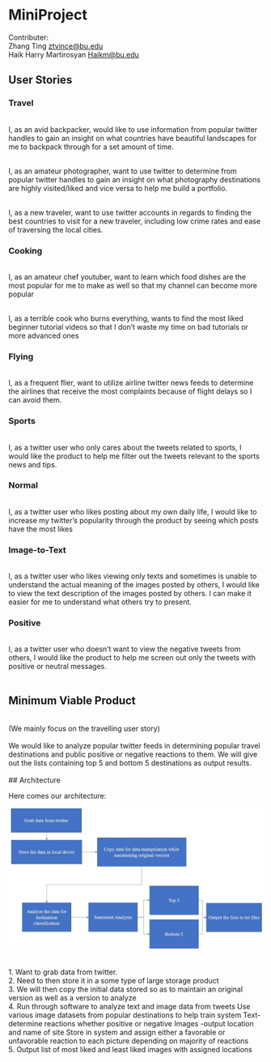 # MiniProject


Contributer: <br>
Zhang Ting              ztvince@bu.edu <br>
Haik Harry Martirosyan  Haikm@bu.edu

## User Stories

### Travel
<br>I, as an avid backpacker, would like to use information from popular twitter handles to gain an insight on what countries have beautiful landscapes for me to backpack through for a set amount of time. 

<br>I, as an amateur photographer, want to use twitter to determine from popular twitter handles to gain an insight on what photography destinations are highly visited/liked and vice versa to help me build a portfolio. 

<br>I, as a new traveler, want to use twitter accounts in regards to finding the best countries to visit for a new traveler, including low crime rates and ease of traversing the local cities.
<br>
### Cooking
<br>I, as an amateur chef youtuber, want to learn which food dishes are the most popular for me to make as well so that my channel can become more popular

<br>I, as a terrible cook who burns everything, wants to find the most liked beginner tutorial videos so that I don’t waste my time on bad tutorials or more advanced ones
<br>
### Flying
<br>I, as a frequent flier, want to utilize airline twitter news feeds to determine the airlines that receive the most complaints because of flight delays so I can avoid them.
<br>
### Sports
<br>I, as a twitter user who only cares about the tweets related to sports, I would like the product to help me filter out the tweets relevant to the sports news and tips.
<br>
### Normal
<br>I, as a twitter user who likes posting about my own daily life, I would like to increase my twitter’s popularity through the product by seeing which posts have the most likes
<br>
### Image-to-Text
<br>I, as a twitter user who likes viewing only texts and sometimes is unable to understand the actual meaning of the images posted by others, I would like to view the text description of the images posted by others. I can make it easier for me to understand what others try to present.
<br>
### Positive
<br> I, as a twitter user who doesn’t want to view the negative tweets from others, I would like the product to help me screen out only the tweets with positive or neutral messages.
<br>
<br>
## Minimum Viable Product
<br>
(We mainly focus on the travelling user story)<br>
<br>We would like to analyze popular twitter feeds in determining popular travel destinations and public positive or negative reactions to them. We will give out the lists containing top 5 and bottom 5 destinations as output results.
<br>
<br>
## Architecture

Here comes our architecture: <br>


![Flowchart](https://github.com/tzhang-Vincent/MiniProject/blob/master/Flowchart.jpg)

<br>
1. Want to grab data from twitter.
<br>
2. Need to then store it in a some type of large storage product
<br>
3. We will then copy the initial data stored so as to maintain an original version as well as a version to analyze
<br>
4. Run through software to analyze text and image data from tweets
Use various image datasets from popular destinations to help train system
Text-determine reactions whether positive or negative
Images -output location and name of site
Store in system and assign either a favorable or unfavorable reaction to each picture 
depending on majority of reactions 
<br>
5. Output list of most liked and least liked images with assigned locations
<br>
